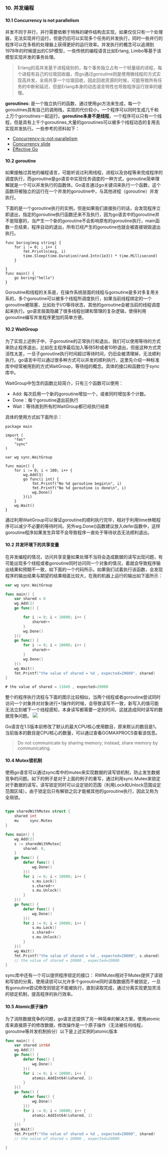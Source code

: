 ### 10. 并发编程

#### 10.1 Concurrency is not parallelism

并发不同于并行，并行需要依赖于特殊的硬件结构去实现，如果仅仅只有一个处理器，无法实现并行运行，但是仍旧可以实现多个任务的并发执行，同时一些并行的程序可以在多核的处理器上获得更好的运行效率。并发执行的概念可以追溯到1978年的时候提出的CSP模型，一些传统的编程语言比如Erlang, Limbo等基于该模型实现并发的事务处理。

> Erlang的高并发基于进程级别的，每个事务独立占有一个轻量级的进程，每个进程有自己的垃圾回收器，而go通过goroutine则是使用微线程的方式实现高并发，全局共享一个垃圾回收，因此回收资源的时候，可能导致所有任务的中断和延迟，但是Erlang本身的动态语言特性也导致程序运行效率的缓慢。

**goroutines**: 是一个独立执行的函数，通过使用go方法来生成，每一个goroutines具有自己的调用栈，实现的代价较小，一个程序可以同时生成几千和上万个goroutines一起运行。**goroutine本身不是线程**，一个程序可以只有一个线程，但是具有上千个goroutines,大量的goroutines可以被多个线程动态的复用去实现并发执行。一些参考的资料如下：


- [Concurrency-is-not-parallelism](https://blog.golang.org/concurrency-is-not-parallelism)
- [Concurrency slide](https://talks.golang.org/2012/concurrency.slide)
- [Effective Go](https://golang.org/doc/effective_go.html#concurrency)


#### 10.2 goroutine

如果接触过其他的编程语言，可能听说过利用线程，进程以及协程等来完成程序的调度执行，而goroutine是go语言中实现任务调度的一种方式，goroutine简单理解就是一个可以并发执行的函数体。Go语言通过go关键词来执行一个函数，这个函数将被独立的运行在一个并发的goroutine中，与其他进程（goroutine）并发执行。

下面的是一个goroutine执行的实例，但是如果我们直接执行的话，会发现程序立即退出，指定的goroutine执行函数还来不及执行，因为go语言中的goroutine并不是阻塞的，当产生一个新的goroutine不会影响原有的goroutine执行，main函数一旦结束，程序自动的退出，所有已经产生的goroutine也就会被直接销毁退出执行。

```golang
func boring(msg string) {
	for i := 0; ; i++ {
		fmt.Println(msg, i)
		time.Sleep(time.Duration(rand.Intn(1e3)) * time.Millisecond)
	}

}
func main() {
    go boring("hello")
}
```

Goroutine和线程的关系是，在操作系统层面的线程与goroutine是多对多复用关系的，多个goroutine可以被多个线程所调度执行，如果当前线程绑定的一个goroutine被阻塞，比如处于I/O等待状态，其他的goroutine会被当前的线程调度起来执行。go语言层面隐藏了很多线程创建和管理的复杂逻辑，使得利用goroutine编写并发程序更加的简单方便。

#### 10.2 WaitGroup

为了实现上述例子中，子goroutine的正常执行和退出，我们可以使用等待的方式来防止程序退出，比如在主程序最后加入等待5秒或者10秒退出，但是这种方式灵活性太差，一旦子goroutine执行时间超过等待时间，仍旧会被清理掉，无法顺利执行。go语言中可以通过很多种方式可以并发的顺利执行，这里先介绍一种标准库中经常被用到的方式WaitGroup，等待组的概念。具体的接口和函数位于sync库中。

WaitGroup中包含的函数比较简介，只有三个函数可以使用：
- Add: 每次启用一个新的goroutine增加一个，或者同时增加多个计数。
- Done：每个goroutine退出前执行
- Wait：等待直到所有的WaitGroup都已经执行结束

具体的使用方式如下面所示： 

```golang
package main

import (
	"fmt"
	"sync"
)

var wg sync.WaitGroup

func main() {
	for i := 0; i < 100; i++ {
		wg.Add(1)
		go func(i int) {
			fmt.Printf("No %d goroutine begin\n", i)
			fmt.Printf("No %d goroutine is done\n", i)
			wg.Done()
		}(i)
	}
	wg.Wait()
}
```

通过利用WaitGroup可以保证goroutine的顺利执行完毕，相对于利用time休眠程序可以减少不必要的等待时间。另外wg.Done()函数建议放入defer函数中，这样goroutine程序如果发生异常不会导致程序一直处于等待状态无法顺利退出。


#### 10.2 并发环境下的共享变量

在并发编程的情况，访问共享变量如果处理不当将会造成数据的读写出现问题，有可能出现多个线程或者goroutine同时访问同一个对象的情况，着就会导致程序输出结果和预期不一致，如下面的一个代码所示。如果我们试着执行该函数，会发现程序的输出结果与期望的结果相差比较大，在我的机器上运行的输出如下面所示：
```go
var wg sync.WaitGroup

func main() {
	var shared = 0
	wg.Add(2)
	go func() {

		for i := 0; i < 10000; i++ {
			shared++
		}
		wg.Done()
	}()
	go func() {
		for i := 0; i < 10000; i++ {
			shared++
		}
		wg.Done()
	}()
	wg.Wait()
	fmt.Printf("the value of shared = %d , expected=20000", shared)
}

# the value of shared = 11649 , expected=20000
```


整个的程序执行流程与下面的图示比较相似，当两个线程或者goroutine尝试同时访问一个对象并对对象进行+1操作的时候，会导致读写不一致，新写入的值可能无法立刻被下一个线程感知，本身读写都需要一定的时间，这就造成同时读写的数据竞争问题。
![](http://syshex.files.wordpress.com/2011/10/thread-concurrency.png)

Go语言在1.5版本前修改了默认的最大CPU核心使用数目，原来默认的数目是1，当前版本的数目是CPU核心的数量，可以通过查看GOMAXPROCS查看该信息。


> Do not communicate by sharing memory; instead, share memory by communicating.


#### 10.4 Mutex锁机制

使用go语言可以通过sync库中的mutex来实现数据的读写锁机制，防止发生数据竞争的问题。如下的例子是对于上面的例子的重写，通过利用sync.Mutex来锁定对于数据的读写，读写锁定同时可以设定锁的范围（利用Lock和Unlock范围设定范围区域）。由于锁定后只有解锁之后才能被其他的goroutine执行，因此又称为全局锁。

```go

type sharedWithMutex struct {
	shared int
	mu     sync.Mutex
}

func main() {
	wg.Add(2)
	s := sharedWithMutex{
		shared: 0,
	}
	go func() {
		defer func() {
			wg.Done()
		}()
		for i := 0; i < 10000; i++ {
			s.mu.Lock()
			s.shared++
			s.mu.Unlock()
		}
	}()
	go func() {
		defer func() {
			wg.Done()
		}()
		for i := 0; i < 10000; i++ {
			s.mu.Lock()
			s.shared++
			s.mu.Unlock()
		}
	}()
	wg.Wait()
	fmt.Printf("the value of shared = %d , expected=20000", s.shared)
	// the value of shared = 20000 , expected=20000
}

```

sync库中还有一个可以提供程序锁定的接口： RWMutex相对于Mutex提供了读锁和写锁的分离，使用读锁可以允许多个goroutine同时读取数据而不被锁定，一旦有goroutine尝试修改则锁定不能被执行，直到读取完成，通过分离实现更加灵活的锁定机制，提高程序的执行效率。

#### 10.5 Atomic原子操作

为了消除数据竞争的问题，go语言还提供了另一种简单的解决方案，使用atomic库来直接原子的修改数据，修改操作是一个原子操作（无法被任何线程，goroutine等并发机制拆分）以下是上述实例的atomic版本
```go
func main() {
	var shared int64
	wg.Add(2)
	go func() {
		defer func() {
			wg.Done()
		}()
		for i := 0; i < 10000; i++ {
			atomic.AddInt64(&shared, 1)
		}
	}()
	go func() {
		defer func() {
			wg.Done()
		}()
		for i := 0; i < 10000; i++ {
			atomic.AddInt64(&shared, 1)
		}
	}()
	wg.Wait()
	fmt.Printf("the value of shared = %d , expected=20000", shared)
	// the value of shared = 20000 , expected=20000

}
```

